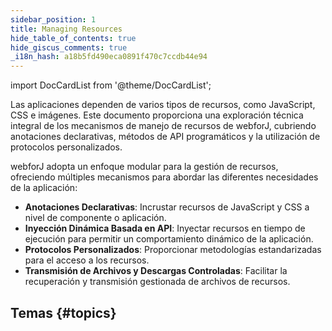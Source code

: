 ```yaml
---
sidebar_position: 1
title: Managing Resources
hide_table_of_contents: true
hide_giscus_comments: true
_i18n_hash: a18b5fd490eca0891f470c7ccdb44e94
---
```

<Head>
  <style>{`
  .container {
    max-width: 65em !important;
  }
  `}</style>
</Head>

<!-- vale off -->
import DocCardList from '@theme/DocCardList';

<!-- vale on -->

Las aplicaciones dependen de varios tipos de recursos, como JavaScript, CSS e imágenes. Este documento proporciona una exploración técnica integral de los mecanismos de manejo de recursos de webforJ, cubriendo anotaciones declarativas, métodos de API programáticos y la utilización de protocolos personalizados.

webforJ adopta un enfoque modular para la gestión de recursos, ofreciendo múltiples mecanismos para abordar las diferentes necesidades de la aplicación:

- **Anotaciones Declarativas**: Incrustar recursos de JavaScript y CSS a nivel de componente o aplicación.
- **Inyección Dinámica Basada en API**: Inyectar recursos en tiempo de ejecución para permitir un comportamiento dinámico de la aplicación.
- **Protocolos Personalizados**: Proporcionar metodologías estandarizadas para el acceso a los recursos.
- **Transmisión de Archivos y Descargas Controladas**: Facilitar la recuperación y transmisión gestionada de archivos de recursos.

## Temas {#topics}

<DocCardList className="topics-section" />
